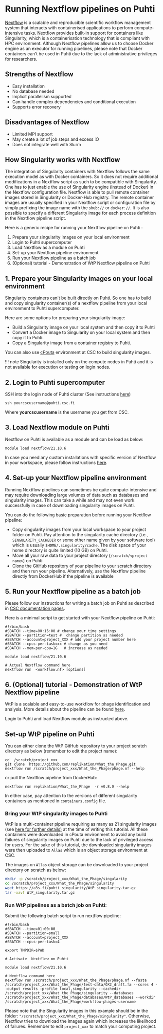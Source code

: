 
# Running Nextflow pipelines on Puhti
[Nextflow](https://www.nextflow.io/) is a scalable and reproducible scientific workflow 
management system that interacts with containerised applications to perform 
compute-intensive tasks. Nextflow provides built-in support for containers 
like Singularity, which is a containerisation technology that is compliant 
with HPC environment. Although Nextflow pipelines allow us to choose Docker 
engine as an executor for running pipelines, please note that Docker 
containers can't be used in Puhti due to the lack of administrative privileges for researchers.

## Strengths of Nextflow

* Easy installation
* No database needed
* Implicit parallelism supported
* Can handle complex dependencies and conditional execution
* Supports error recovery

## Disadvantages of Nextflow

* Limited MPI support
* May create a lot of job steps and excess IO
* Does not integrate well with Slurm

## How Singularity works with Nextflow
The integration of Singularity containers with Nextflow follows the same 
execution model as with Docker containers. So it does not require additional 
modifications in a Nextflow script as such to be compatible with Singularity. 
One has to just enable the use of Singularity engine (instead of Docker) 
in the Nextflow configuration file. Nextflow is able to pull remote container 
images stored in Singularity or Docker-Hub registry. The remote container 
images are usually specified in your Nextflow script or configuration 
file by simply prefixing the image name with the `shub://` or `docker://`. 
It is also possible to specify a different Singularity image for each 
process definition in the Nextflow pipeline script. 

Here is a generic recipe for running your Nextflow pipeline on Puhti :

1. Prepare your singularity images on your local environment
2. Login to Puhti supercomputer
3. Load Nextflow as a module on Puhti
4. Set-up your Nextflow pipeline environment
5. Run your Nextflow pipeline as a batch job
6. (Optional) tutorial - Demonstration of WtP Nextflow pipeline on Puhti

## 1. Prepare your Singularity images on your local environment

Singularity containers can't be built directly on Puhti. So one has to 
build and copy singularity container(s) of a nextflow pipeline from your 
local environment to Puhti supercomputer. 

Here are some options for preparing your singularity image:

- Build a Singularity image on your local system  and then copy it to Puhti
- Convert a Docker image to Singularity on your local system and then copy it to Puhti.
- Copy a Singularity image from a container registry to Puhti.

You can also use [cPouta](../../cloud/pouta/launch-vm-from-web-gui/) environment at CSC to build singularity images.

!!! note 
    Singularity is installed only on the compute nodes in Puhti and 
    it is not available for execution or testing on login nodes.

## 2. Login to Puhti supercomputer

SSH into the login node of Puhti cluster (See instructions [here](../computing/index.md))

```
ssh yourcscusername@puhti.csc.fi
```
Where **yourcscusername** is the username you get from CSC.

## 3. Load  Nextflow module on Puhti

Nextflow on Puhti is available as a module and can be load as below:

```
module load nextflow/21.10.6
```

In case you need any custom installations with specific version of Nextflow in your 
workspace, please follow instructions [here](../computing/containers/tykky.md). 

## 4. Set-up your Nextflow pipeline environment

Running Nextflow pipelines can sometimes be quite compute-intensive and 
may require downloading large volumes of data such as databases and 
singularity images. This can take a while and may not even work successfully 
in case of downloading singularity images on Puhti. 

You can do the following basic preparation before running your Nextflow pipeline:

- Copy singularity images from your local workspace to your project folder on Puhti. 
  Pay attention to the singularity cache directory (i.e., `SINGULARITY_CACHEDIR` or some 
  other name given by your software tool) which is usually `$HOME/.singularity/cache`. 
  The disk space of your home directory is quite limited (10 GB) on Puhti.
- Move all your raw data to your project directory (`/scratch/<project name>`) on Puhti
- Clone the GitHub repository of your pipeline to your scratch directory and then run your 
  pipeline. Alternatively, use the Nextflow pipeline directly 
  from DockerHub if the pipeline is available

## 5. Run your Nextflow pipeline as a batch job

Please follow our instructions for writing a batch job on Puhti as described in 
[CSC documentation pages](../computing/running/example-job-scripts-puhti.md).

Here is a minimal script to get started with your Nextflow pipeline on Puhti:

```
#!/bin/bash
#SBATCH --time=00:15:00 # change your time settings
#SBATCH --partition=test #  change partition as needed
#SBATCH --account=project_XXX # add your project number here
#SBATCH --cpus-per-task=xx # change as you need
#SBATCH --mem-per-cpu=1G   # increase as needed

module load nextflow/21.10.6 

# Actual Nextflow command here
nextflow run  <workflow.nf> [options]
```

## 6. (Optional) tutorial - Demonstration of WtP Nextflow pipeline

WtP is a scalable and easy-to-use workflow for phage identification 
and analysis. More details about the pipeline can be found 
[here](https://github.com/replikation/What_the_Phage).

Login to Puhti and load  Nextflow module as instructed above.

## Set-up WtP pipeline on Puhti

You can either clone the WtP GitHub repository to your project scratch directory as below
(remember to edit the project name):

```
cd  /scratch/project_xxx
git clone  https://github.com/replikation/What_the_Phage.git
nextflow run /scratch/project_xxx/What_the_Phage/phage.nf --help
```

or pull the Nextflow pipeline from DockerHub:

```
nextflow run replikation/What_the_Phage  -r v0.8.0 --help
```

In either case, pay attention to the versions of different singularity 
containers as mentioned in `containers.config` file. 

### Bring your WtP singularity images to Puhti

WtP is a multi-container pipeline requiring as many as 21 singularity images 
(see [here for further details)](https://github.com/replikation/What_the_Phage/blob/master/configs/container.config) 
at the time of writing this tutorial. All these containers were downloaded 
in cPouta environment to avoid any build failures of singularity images on Puhti due to the lack 
of privileged access for users. For the sake of this tutorial, the downloaded singularity 
images were then uploaded to ``Allas`` which is an object storage environment at CSC.

The images on `Allas` object storage can be downloaded to your project directory on scratch as below:
```bash
mkdir -p /scratch/project_xxx/What_the_Phage/singularity
cd /scratch/project_xxx/What_the_Phage/singularity
wget https://a3s.fi/puhti_singularity/WtP_singularity.tar.gz
tar -xavf WtP_singularity.tar.gz
```

### Run WtP pipelines as a batch job on Puhti:

Submit the following batch script to run nextflow pipeline:
```
#!/bin/bash
#SBATCH --time=01:00:00
#SBATCH --partition=small
#SBATCH --account=project_XXX
#SBATCH --cpus-per-task=4

export TMPDIR=$PWD

# Activate  Nextflow on Puhti

module load nextflow/21.10.6 

# Nextflow command here
nextflow run /scratch/project_xxx/What_the_Phage/phage.nf --fasta /scratch/project_xxx/What_the_Phage/test-data/OX2_draft.fa --cores 4 --output results -profile local,singularity --cachedir /scratch/project_xxx/What_the_Phage/singularity --databases /scratch/project_xxx/What_the_Phage/databases/WtP_databases --workdir /scratch/project_xxx/What_the_Phage/workflow-phages-username 
```

Please note that the Singularity images in this example should be in the folder:
`"/scratch/project_xxx/What_the_Phage/singularity"`. Otherwise, Nextflow tries to download 
the images again which increases the likelihood of failures. Remember to edit `project_xxx`
to match your computing project.
